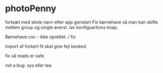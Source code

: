 # photoPenny

fortsæt med skole navn efter app genstart
Fix børnehave så man kan skifte mellem group og single øverst.
lav konfiguartions knap.

Børnehave csv - ikke oprettet. / fix

import af forkert fil skal give fejl besked

fix så reads er safe

not a bug:
sys eller tea
